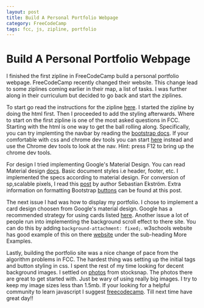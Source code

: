 ```yaml
---
layout: post
title: Build A Personal Portfolio Webpage
category: FreeCodeCamp
tags: fcc, js, zipline, portfolio
---
```


Build A Personal Portfolio Webpage
==========

I finished the first zipline in FreeCodeCamp build a personal portfolio webpage. FreeCodeCamp recently changed their website. This change lead to some ziplines coming earlier in their map, a list of tasks. I was further along in their curriculum but decided to go back and start the ziplines. 

To start go read the instructions for the zipline [here](http://freecodecamp.com/challenges/zipline-build-a-personal-portfolio-webpage). I started the zipline by doing the html first. Then I proceeded to add the styling afterwards. Where to start on the first zipline is one of the most asked questions in FCC. Starting with the html is one way to get the ball rolling along. Specifically, you can try implemting the navbar by reading the [bootstrap docs](http://getbootstrap.com/components/#nav). If your comfortable with css and chrome dev tools you can start [here](http://getbootstrap.com/examples/navbar-static-top/) instead and use the Chrome dev tools to look at the nav. Hint: press F12 to bring up the chrome dev tools.

For design I tried implementing Google's Material Design. You can read Material design [docs](https://www.google.com/design/spec/material-design/introduction.html). Basic document styles i.e header, footer, etc. I implemented the specs according to material design. For conversion of sp,scalable pixels, I read this [post](http://zerosixthree.se/8-sass-mixins-you-must-have-in-your-toolbox/) by author Sebastian Ekström. Extra information on formatting Bootstrap [buttons](https://bootstrapbay.com/blog/bootstrap-button-styles/) can be found at this post.

 The next issue I had was how to display my portfolio. I chose to implement a card design choosen from Google's material design. Google has a recommended strategy for using cards listed  [here](https://www.google.com/design/spec/components/cards.html#cards-usage). Another issue a lot of people run into implementing the background scroll effect to there site. You can do this by adding <code>background-attachment: fixed;</code>. w3schools website has good example of this on there [website](http://www.w3schools.com/cssref/pr_background-attachment.asp) under the sub-heading More Examples.
 
 Lastly, building the portfolio site was a nice change of pace from the algorithm problems in FCC. The hardest thing was setting up the initial tags and button styling in css. I spent the rest of my time looking for decent background images. I settled on  [photos](https://stocksnap.io/) from stocksnap. The photos there are great to get started with. Just be wary of using really big images. I try to keep my image sizes less than 1.5mb. If your looking for a helpful community to learn javascript I suggest [freecodecamp](http://freecodecamp.com/). Till next time have great day!!
 
